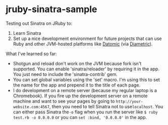 jruby-sinatra-sample
====================

Testing out Sinatra on JRuby to:
  1. Learn Sinatra
  2. Set up a nice development environment for future projects that can use Ruby and other JVM-hosted platforms like [Datomic](http://www.datomic.com/) (via [Diametric](https://github.com/relevance/diametric)).

What I've learned so far:
  * Shotgun and reload don't work on the JVM because fork isn't supported. You can enable 'sinatra/reloader' by requiring it in the app. You just need to include the 'sinatra-contrib' gem.
  * You can set global variables using the 'set' macro. I'm using this to set the name for the app and prepend it to the title of each page.
  * I do development on a remote server (because my regular laptop is a Chromebook). If you fire up the development server on a remote machine and want to see your pages by going to ```http://your-website.com:4567```, then you need to tell Sinatra not to use```localhost```. You can either pass Sinatra the```-o``` flag when you run the server like ```$ ruby test.rb -o 0.0.0.0``` or you can ```set :bind, '0.0.0.0'``` in the app.
